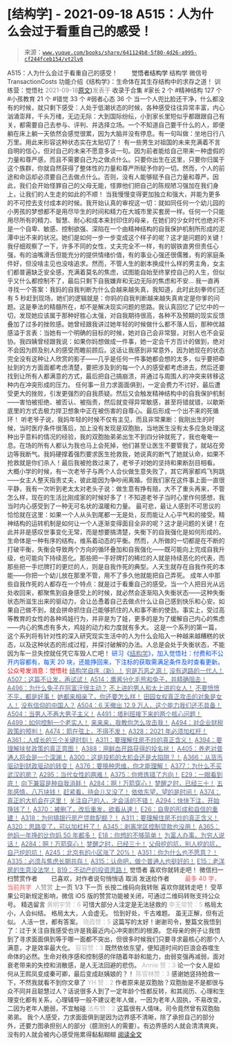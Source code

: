 # [结构学] - 2021-09-18 A515：人为什么会过于看重自己的感受！

> 来源：[`www.yuque.com/books/share/641124b8-5f80-4d26-a995-cf244fceb154/vt2lv6`](https://www.yuque.com/books/share/641124b8-5f80-4d26-a995-cf244fceb154/vt2lv6)

<ne-p id="520f42f3293818f927861ebbd5b15da4_p_0" data-lake-id="520f42f3293818f927861ebbd5b15da4_p_0"><ne-text id="u2512819d" style="color: rgb(51, 51, 51);">A515：人为什么会过于看重自己的感受！</ne-text></ne-p> <ne-p id="8513618eaf60c574cfa5bd3944e3cafb" data-lake-id="8513618eaf60c574cfa5bd3944e3cafb"><ne-text id="uac244f89" ne-fontsize="12" style="color: rgb(255, 255, 255);">原创</ne-text><ne-text id="u6db406a9" ne-fontsize="14">觉悟者</ne-text><ne-text id="u56056be9" ne-fontsize="14">结构学</ne-text></ne-p> <ne-p id="3867c016e01cb2d9862d63c9a7430a2f" data-lake-id="3867c016e01cb2d9862d63c9a7430a2f"><ne-text id="ud507eb65" ne-fontsize="14" ne-bold="true" style="color: rgb(51, 51, 51);">结构学</ne-text></ne-p> <ne-p id="6f3bc9a33590acfbeb385ac04ffb8d9c" data-lake-id="6f3bc9a33590acfbeb385ac04ffb8d9c"><ne-text id="u71a4c0d0" ne-fontsize="14" style="color: rgb(51, 51, 51);">微信号</ne-text><ne-text id="u45828a25" ne-fontsize="14" style="color: rgb(51, 51, 51);">TransactionCosts</ne-text></ne-p> <ne-p id="ce68a43265d4924896b46113f5a30ace" data-lake-id="ce68a43265d4924896b46113f5a30ace"><ne-text id="u87ebc9f6" ne-fontsize="14" style="color: rgb(51, 51, 51);">功能介绍</ne-text><ne-text id="u31155aa5" ne-fontsize="14" style="color: rgb(51, 51, 51);">《结构学》：生命体在其生存结构中的求存之道！ 训练营：觉悟社</ne-text></ne-p> <ne-p id="2719ed5a6fa62d5350b47f50a6401927" data-lake-id="2719ed5a6fa62d5350b47f50a6401927"><ne-text id="u52966e80" style="color: rgb(140, 140, 140);">2021-09-18</ne-text>[<ne-text id="uba790ea8" ne-fontsize="14">原文</ne-text>](https://mp.weixin.qq.com/s?__biz=MzIzMDYwOTM0Mg==&mid=2247486435&idx=1&sn=a4ec52e3355ff69103ccdea2a3dd2d7b&chksm=e8b19332dfc61a244500977ea2cc6544dab704f5ace7d286ebe8a0e3fe29cb31172c6350015c#rd))<ne-text id="u0cbc0718" ne-fontsize="14" style="color: rgb(140, 140, 140);">发表于</ne-text></ne-p> <ne-p id="1f131e89a96da7cf3ac8ac6fb48f4cc9" data-lake-id="1f131e89a96da7cf3ac8ac6fb48f4cc9"><ne-text id="u6d00bc4c" style="color: rgb(51, 51, 51);">收录于合集</ne-text></ne-p> <ne-p id="093d43fd5a2c1e9c6dd67d1ead3430e2" data-lake-id="093d43fd5a2c1e9c6dd67d1ead3430e2"><ne-text id="u5478ade0" style="color: rgb(51, 51, 51);">#家长 2 个</ne-text></ne-p> <ne-p id="d75b35b6f316d8ede3632d67d1c5acbe" data-lake-id="d75b35b6f316d8ede3632d67d1c5acbe"><ne-text id="u7f84948d" style="color: rgb(51, 51, 51);">#精神结构 127 个</ne-text></ne-p> <ne-p id="dd798e00c244e59bf1df3aaf676415ec" data-lake-id="dd798e00c244e59bf1df3aaf676415ec"><ne-text id="u2921bc86" style="color: rgb(51, 51, 51);">#小孩教育 21 个</ne-text></ne-p> <ne-p id="fb9663fee7ea72d21d7da901094596b0" data-lake-id="fb9663fee7ea72d21d7da901094596b0"><ne-text id="u24baca18" style="color: rgb(51, 51, 51);">#错觉 33 个</ne-text></ne-p> <ne-p id="1fa0aff6d6aaf060cf6c23d06dba80e7" data-lake-id="1fa0aff6d6aaf060cf6c23d06dba80e7"><ne-text id="ua013a112" style="color: rgb(51, 51, 51);">#弱者心态 36 个</ne-text></ne-p> <ne-p id="5842fe4b6a9ec1afe8a7d34b81b06f43" data-lake-id="5842fe4b6a9ec1afe8a7d34b81b06f43"><ne-text id="u682eddb3" style="color: rgb(51, 51, 51);">当一个人兜比脸还干净，什么都没有的时候，就只剩下感受：人处于低潮状态的时候，各种感受往往异常丰富，内心汹涌澎拜，千头万绪，无边无际：大到国际纷纭，小到家长里短似乎都跟跟自己有关，都需要自己去参与、评判、并选择立场。一个不知道自己要干什么的人，即便躺在床上躺一天依然会感觉很累，因为大脑并没有停息。有一句叫做：坐地日行八万里。用此来形容这种状态实在太贴切了！</ne-text></ne-p> <ne-p id="53727d7bfcde884cf9d888b58a6b4a87" data-lake-id="53727d7bfcde884cf9d888b58a6b4a87"><ne-text id="ud20c697d" style="color: rgb(51, 51, 51);">有一些男生对祖国的未来充满着不言自明的信心，但对自己的未来不愿意多谈一句。因为前者能给自己带来一种虚假的力量和尊严感，而且不需要自己为之做点什么。只要你出生在这里，只要你归属于这个族群，你就自然获得了整体性的力量和尊严所赋予你的一切。然而，个人的前途和命运却必须要自己去做点什么。否则，没有人能够赋予自己力量和尊严。因此，我们会开始怪罪自己的父母无能，怪罪他们把自己的陈规陋习强加在我们身上，让我们的人生走的如此的不顺！</ne-text></ne-p> <ne-p id="944f6e081f73a20095d054304321189f" data-lake-id="944f6e081f73a20095d054304321189f"><ne-text id="ud5e05201" style="color: rgb(51, 51, 51);">当我慢慢变得更加独立和强大，并能为更多的不可控去支付成本的时候。我开始认真的审视这一切：就如同任何一个幼儿园的小男孩的梦想都不是用尽毕生的时间和精力在大城市里买套房一样。任何一个只能用尽所有的精力、智慧、耐心和成本来封印住的母亲，在她们的少女时代也绝对不是一个自卑、敏感、控制欲强、深陷在一个由精神结构的自我保护机制所形成的泥潭中出不来的状况。她们是如何一步一步变成这个样子的呢？这才是问题的关键！</ne-text></ne-p> <ne-p id="05afdb7b756fc6ba282f733dbbb7b869" data-lake-id="05afdb7b756fc6ba282f733dbbb7b869"><ne-text id="uc6785047" style="color: rgb(51, 51, 51);">我仔细观察了一下，许多不同的女性，丈夫完全不一样，有的钢铁直男但责任心强，有的油嘴滑舌但能充分的提供情绪价值，有的事业心强还很儒雅，有的家庭条件好，但没啥主见也没啥追求。然而，不管人生的剧本换成什么样的男主角，女主们都普遍缺乏安全感，充满着莫名的焦虑，试图能自始至终掌控自己的人生，但似乎又什么都控制不了，最后只剩下自我嫌弃和无边无际的焦虑和不安…</ne-text></ne-p> <ne-p id="4805330793c48d28da073051ed6cb154" data-lake-id="4805330793c48d28da073051ed6cb154"><ne-text id="uae87a6d7" style="color: rgb(51, 51, 51);">我一直再寻找一个答案：我妈的自我判断为什么会越来越失真，我知道，此时此刻拳师们还有 5 秒赶到现场，她们的逻辑就是：你妈的自我判断越来越失真肯定是你爹的问题。这是拳法的精髓所在，却不是解决现实问题的思路。我认真回忆了记忆中的一切，发现她应该属于那种好胜心太强，对自我期待很高，各种不及预期的现实反馈叠加了过多的挫败感。她曾经跟我讲过她年轻的时候做什么都不落人后，那种优越感溢于言表：当她有一个明确的目标的时候，她对自己会非常狠，对别人也不会妥协。我四姨曾经跟我说：如果你妈想做成一件事，她一定会千方百计的做到，绝对不会因为顾及别人的感受而瞻前顾后。这话让我感到非常意外，因为她现在的状态完全没有这种让人欣赏的影子——几乎是任何一件事她都会想的太多，似乎要把牵扯到的方方面面都考虑清楚，要把涉及到的每一个人的感受都考虑进去，然后还要找到让所有人都满意的方式，最后把自己搞崩溃，并通过与周围人的冲突来转移这种内在冲突形成的压力。</ne-text></ne-p> <ne-p id="1213a78ab6538318999f6545abc4caa0" data-lake-id="1213a78ab6538318999f6545abc4caa0"><ne-text id="u70f2a301" style="color: rgb(51, 51, 51);">任何事一旦力求面面俱到，一定会费力不讨好，最后遭受更大的挫败，引发更强烈的自我质疑。然后又会触发精神结构中的自我保护机制——害怕被拒绝、被否认、被指责，然后就变得异常敏感，甚至将错就错，以歇斯底里的方式去极力捍卫想象中正在被伤害的自尊心。最后形成一个出不来的死循环！</ne-text></ne-p> <ne-p id="6258941bd08deff0a93703443f13da33" data-lake-id="6258941bd08deff0a93703443f13da33"><ne-text id="u730429b9" style="color: rgb(51, 51, 51);">听老爷子说，我妈年轻的时候不仅有主见，而且非常果断：我刚出生的时候，当时医疗条件很落后，加上没有发现是双胞胎，当地医生没有太多应急处理这种出乎意料的情况的经验，我的双胞胎弟弟出生不到四分钟就死了，我也奄奄一息。在场的所有人都认为我也马上会死掉，他们甚至让医生不要管我了，就站在旁边等我断气。我妈硬撑着强烈要求医生抢救我，她说真的断气了她就认命，如果不抢救就是你们杀人！最后我被抢救过来了，老爷子对她的坚持和果断刮目相看。</ne-text></ne-p> <ne-p id="f72e84a2d7e77d420eaf5bef642c5a17" data-lake-id="f72e84a2d7e77d420eaf5bef642c5a17"><ne-text id="u2665c294" style="color: rgb(51, 51, 51);">大概小学的时候，有一次老爷子与两个人合伙做生意失败了，其它两家都鸡飞狗跳——女主人整天指责丈夫，彼此能因为争吵闹离婚。但我们家在这件事上面一直很平静，我有一次听到老太太对老头子说：做生意有挣有赔，大不了重头再来，不管怎么样，现在的生活比刚成家的时候好多了！不知道老爷子当时心里作何感想，我当时内心感受到了一种无可名状的温暖和力量。</ne-text></ne-p> <ne-p id="7b1e3604c7e42ea591999b3d93db027f" data-lake-id="7b1e3604c7e42ea591999b3d93db027f"><ne-text id="u49ab26b9" style="color: rgb(51, 51, 51);">最可悲，最让人感到不可思议的恰恰就在这里：如果一个人从头到尾都一无是处，反而能让人心平气和的接受。精神结构的运转机制是如何让一个人逐渐变得面目全非的呢？这才是问题的关键！在此并非是感叹世事变化无常，而是想要搞清楚，失衡下的自我强化是如何形成的。</ne-text></ne-p> <ne-p id="afa46380be00fe22d99f7bcc09932317" data-lake-id="afa46380be00fe22d99f7bcc09932317"><ne-text id="ufc2ad67c" style="color: rgb(51, 51, 51);">生命体是一种有序的结构，维系着动态的平衡。然而，人所做的一切都是在不断的打破平衡，失衡会导致两个方向的循环叠加和自我强化——既可能向上完成自我升级，也可能向下持续恶化。那些把一手好牌打的稀烂的人就是持续恶化的代表，而那些把一手烂牌打的更烂的人，则是自我作死的典型。人天生就存在自我作死的本能——你把一个幼儿放在那里不管，用不了多久他就能把自己弄死。</ne-text></ne-p> <ne-p id="31b2d83dafc025072029b9db118cb2cd" data-lake-id="31b2d83dafc025072029b9db118cb2cd"><ne-text id="ue18e352c" style="color: rgb(51, 51, 51);">成年人中那些自我作死的人都存在一个特点：就是过于看重自己的感受。当一个人把目光从远处收回来，都聚焦到自身感受上的时候，就必然会逐渐陷入失衡状态——这种失衡状态所滋生出来的驱动力，会让怂恿着自己去做点什么让自己感到快乐和心安。如果自己做不到，就会拼命抓住自己能够抓住的人和事不断的使劲。事实上，受过高等教育的女性的各种鸡娃行为，并非是为了娃，更多的是为了缓解自己内心的焦虑——内心的焦虑有多大，鸡娃的动力和力度就有多大。</ne-text></ne-p> <ne-p id="c64282d8db183d68495c18135a518c23" data-lake-id="c64282d8db183d68495c18135a518c23"><ne-text id="ua8c95c46" style="color: rgb(51, 51, 51);">这是一个系列的第一篇，这个系列将有针对性的深入研究现实生活中的人为什么会陷入一种越来越糟糕的状态，以及这种状态的形成过程，并探讨破解的办法。人总是会处于失衡状态，不能因为车一旦失控就任凭它车毁人亡吧！</ne-text></ne-p> <ne-p id="21838a9f79c5ad41da9fe71369dfb66e" data-lake-id="21838a9f79c5ad41da9fe71369dfb66e"><ne-text id="u1865362f" ne-bold="true" style="color: rgb(0, 82, 255);">研习《</ne-text>[<ne-text id="u69b4d9b1" ne-bold="true" style="color: rgb(87, 107, 149);">结构学</ne-text>](https://mp.weixin.qq.com/mp/appmsgalbum?action=getalbum&album_id=1318317199878225920&__biz=MzAxNDk1NjI2Mw==#wechat_redirect)<ne-text id="u765216f0" ne-bold="true" style="color: rgb(0, 82, 255);">》，加入觉悟社：付费和不公开内容都有，每天 20 块，还能挣回来，下注标的获取需满足条件及时查看更新。</ne-text><ne-text id="uc05975ee" ne-bold="true" style="color: rgb(255, 0, 0);">公众号发消息：觉悟社</ne-text></ne-p>  <ne-p id="2c64397e08339dbc3b870ecb3b9d553f" data-lake-id="2c64397e08339dbc3b870ecb3b9d553f"><ne-card data-card-name="image" data-card-type="inline" id="bwJgh" data-event-boundary="card" style="color: rgb(51, 51, 51);"><ne-p id="7550f6adff217cb75c984ab3776c9d12" data-lake-id="7550f6adff217cb75c984ab3776c9d12">[<ne-text id="u26defde6" ne-bold="true" style="color: rgb(87, 107, 149);">结构学自序（新）！</ne-text>](http://mp.weixin.qq.com/s?__biz=MzIzMDYwOTM0Mg==&mid=2247485283&idx=1&sn=aa2b8554b8e5040f8f959636feaa06a3&chksm=e8b19fb2dfc616a430aa381b8da0815311244e694a69809cd92d0602ac34cfe5f1f419b3745e&scene=21#wechat_redirect)</ne-p> <ne-p id="5f5ad9fdebb2918384233dbc41b95c49" data-lake-id="5f5ad9fdebb2918384233dbc41b95c49">[<ne-text id="uf0afe2f5" style="color: rgb(87, 107, 149);">穷是万恶之源！</ne-text>](http://mp.weixin.qq.com/s?__biz=MzAxNDk1NjI2Mw==&mid=2247483823&idx=1&sn=e54ebe9891b302dc0bf1815c76ccf8b7&chksm=9b8a2227acfdab31a05e273addd9159d4b8263d58d3c58bf214841c8189157519719c3427306&scene=21#wechat_redirect)</ne-p> <ne-p id="a76ad67f7306fba98d6ede52e625a444" data-lake-id="a76ad67f7306fba98d6ede52e625a444">[<ne-text id="u593d0ab5" style="color: rgb(87, 107, 149);">没有退路的一代人！</ne-text>](http://mp.weixin.qq.com/s?__biz=MzAxNDk1NjI2Mw==&mid=2247486533&idx=1&sn=a0d5cce0656aad467148e0642eb85a00&chksm=9b8a2fcdacfda6db79857186e953a089baf1fb678b2b071cf101c5a26e7fb9768474c94243ca&scene=21#wechat_redirect)</ne-p> <ne-p id="aa49b8bfd5135929ab07ec0d9dc8c955" data-lake-id="aa49b8bfd5135929ab07ec0d9dc8c955">[<ne-text id="uf46763e6" ne-bold="true" style="color: rgb(87, 107, 149);">A507：这篇不让发，再试试！</ne-text>](http://mp.weixin.qq.com/s?__biz=MzIzMDYwOTM0Mg==&mid=2247486381&idx=1&sn=ff54feb308d92ab0329957d3b1e6ffe0&chksm=e8b1937cdfc61a6a551fd5459a063cf08ee00693e3d52e5691d3df22e0bbc5b91618b9ead52e&scene=21#wechat_redirect)</ne-p> <ne-p id="7276700a14c197a2b481fb8586696b01" data-lake-id="7276700a14c197a2b481fb8586696b01">[<ne-text id="ue4555883" style="color: rgb(87, 107, 149);">A514：鹰酱分化毛熊和兔子，并精确阻击！</ne-text>](http://mp.weixin.qq.com/s?__biz=MzIzMDYwOTM0Mg==&mid=2247486421&idx=1&sn=c114599b4fd1016c7f539fca526fe91c&chksm=e8b19304dfc61a127301df6303aedbeace66275a179f7db025e56f2326917c273d443eab53e6&scene=21#wechat_redirect)</ne-p> <ne-p id="80c86fe1a23b1564010c76d72d7aa34f" data-lake-id="80c86fe1a23b1564010c76d72d7aa34f">[<ne-text id="u22287be7" ne-bold="true" style="color: rgb(87, 107, 149);">A496：为什么兔子在阿富汗很主动？</ne-text>](http://mp.weixin.qq.com/s?__biz=MzIzMDYwOTM0Mg==&mid=2247486278&idx=1&sn=40d09857088bebd3c70bec1c7a500f06&chksm=e8b19397dfc61a810125242c8e395330f934390eb50bd54053ecd3f31ddc91de4e429c0f693a&scene=21#wechat_redirect)</ne-p> <ne-p id="c035eb3c1986d7cbfc0cf591b2b275b9" data-lake-id="c035eb3c1986d7cbfc0cf591b2b275b9">[<ne-text id="u31603c38" style="color: rgb(87, 107, 149);">不上进的男人和太上进的女人！</ne-text>](http://mp.weixin.qq.com/s?__biz=MzIzMDYwOTM0Mg==&mid=2247486430&idx=1&sn=7f5bc0b0990883a4e2fb5b7206bec905&chksm=e8b1930fdfc61a190d76241bf61a10a6a911a18c1dd3e7636ad78e4373d683a94e91b7e7ce7d&scene=21#wechat_redirect)</ne-p> <ne-p id="7c7c9db111b1f949cfd96ec6e633314a" data-lake-id="7c7c9db111b1f949cfd96ec6e633314a">[<ne-text id="u119e1982" ne-bold="true" style="color: rgb(87, 107, 149);">不要愤愤不平，都是好事！</ne-text>](http://mp.weixin.qq.com/s?__biz=MzAxNDk1NjI2Mw==&mid=2247487130&idx=1&sn=b21138d85455f5692aaf039038c78342&chksm=9b8a2d12acfda404a2b67fe4d446ee0f2805ad64a8b8004902934600fd731191e140df6ac19a&scene=21#wechat_redirect)</ne-p> <ne-p id="79553877b572025ae7e38be08a90c3d7" data-lake-id="79553877b572025ae7e38be08a90c3d7">[<ne-text id="u6a08850c" ne-bold="true" style="color: rgb(87, 107, 149);">她都来相亲了，你还要怎么样！</ne-text>](http://mp.weixin.qq.com/s?__biz=MzAxNDk1NjI2Mw==&mid=2247486952&idx=1&sn=698aec6916d2eca5e758c25c4c634346&chksm=9b8a2e60acfda776b80a4f2f0d5c2fe4921fc821cdf029fa9d2fdc52fd708fc5a0b980d5d3d0&scene=21#wechat_redirect)</ne-p> <ne-p id="c7569b163130f7b41d776753b83dd2d1" data-lake-id="c7569b163130f7b41d776753b83dd2d1">[<ne-text id="u105bd3b3" ne-bold="true" style="color: rgb(87, 107, 149);">田园女权真正攻击的对象是女人！</ne-text>](http://mp.weixin.qq.com/s?__biz=MzIzMDYwOTM0Mg==&mid=2247486412&idx=1&sn=5dd3e8b2a759838d739e6d61ebab2eab&chksm=e8b1931ddfc61a0bf6f81cd2a9a9232ea8ce86528a8eea66c6635180e8678b819ebb38b4cb86&scene=21#wechat_redirect)</ne-p> <ne-p id="84a4ba18d0878ae9d2c1c6f25674c8f3" data-lake-id="84a4ba18d0878ae9d2c1c6f25674c8f3">[<ne-text id="u6a0f391f" ne-bold="true" style="color: rgb(87, 107, 149);">没有信仰的中国人？</ne-text>](http://mp.weixin.qq.com/s?__biz=MzIzMDYwOTM0Mg==&mid=2247486407&idx=1&sn=9a80a9025d4d375b279e55be877a62d8&chksm=e8b19316dfc61a00b5b914a5a63d952874bd62283d40c73574940eb7bfb73a25be2e8f2d82b3&scene=21#wechat_redirect)</ne-p> <ne-p id="8641f37668712c4300224670144f5baf" data-lake-id="8641f37668712c4300224670144f5baf">[<ne-text id="ud690c4b0" ne-bold="true" style="color: rgb(87, 107, 149);">A504：6 天撤出 12.9 万人，这个能力我们还不具备！</ne-text>](http://mp.weixin.qq.com/s?__biz=MzIzMDYwOTM0Mg==&mid=2247486364&idx=1&sn=c54714ffeaa4122f08d8ec0c2decb740&chksm=e8b1934ddfc61a5b943cbe55dfc7211561e7d78f163246c3dcfd08325b004bc6d9ee6efbaebf&scene=21#wechat_redirect)</ne-p> <ne-p id="1552ae354fe7b9f30d1298df3a13ad56" data-lake-id="1552ae354fe7b9f30d1298df3a13ad56">[<ne-text id="u39af8a39" style="color: rgb(87, 107, 149);">A504：当男人不再大男子主义！</ne-text>](http://mp.weixin.qq.com/s?__biz=MzAxNDk1NjI2Mw==&mid=2247487148&idx=1&sn=5151b292f8f882fe9f87aabf52be08df&chksm=9b8a2d24acfda432b5803c25c0c83a4cbfc80a7c83ffd044b72bedc5e32d9670054d861705cf&scene=21#wechat_redirect)</ne-p> <ne-p id="44378fe6d12b9a40ccc31530492058d9" data-lake-id="44378fe6d12b9a40ccc31530492058d9">[<ne-text id="u5827a5b3" style="color: rgb(87, 107, 149);">A491：塔利班接下来的两个核心问题！</ne-text>](http://mp.weixin.qq.com/s?__biz=MzIzMDYwOTM0Mg==&mid=2247486219&idx=1&sn=8f77517f0244ba31f7eb28e2676e17cd&chksm=e8b193dadfc61acc6d9e6029653aac696f132efc24d3b28f983ba8e4ada269ac887e6165d837&scene=21#wechat_redirect)</ne-p> <ne-p id="73ef38319383ad30eca6127b28f04342" data-lake-id="73ef38319383ad30eca6127b28f04342">[<ne-text id="u9bd6c224" style="color: rgb(87, 107, 149);">A499：如何控制一个老实人！</ne-text>](http://mp.weixin.qq.com/s?__biz=MzIzMDYwOTM0Mg==&mid=2247486301&idx=1&sn=f4bfec024d8688c8555dd21b85deea31&chksm=e8b1938cdfc61a9a1e2d8a8fa37d495cf337bc34215939caced14a58dd32b46ad59646d0e928&scene=21#wechat_redirect)</ne-p> <ne-p id="397c64e0c1e19959772b6ef7bc862547" data-lake-id="397c64e0c1e19959772b6ef7bc862547">[<ne-text id="ud3045bea" style="color: rgb(87, 107, 149);">来来来，我教你怎么攻击我！</ne-text>](http://mp.weixin.qq.com/s?__biz=MzIzMDYwOTM0Mg==&mid=2247486306&idx=1&sn=f48e33b5940f74a11011debfe3e5c8a2&chksm=e8b193b3dfc61aa53a82eeb81220ce252b0667925a9479e4d6a215e2b43244ba91c58e934264&scene=21#wechat_redirect)</ne-p> <ne-p id="bbc894105ff0f28d08997b30a99d7e43" data-lake-id="bbc894105ff0f28d08997b30a99d7e43">[<ne-text id="u58b25704" ne-bold="true" style="color: rgb(87, 107, 149);">A494：对企业财税政策的预判！</ne-text>](http://mp.weixin.qq.com/s?__biz=MzIzMDYwOTM0Mg==&mid=2247486230&idx=1&sn=5fa67e9065c3feae6264765838772136&chksm=e8b193c7dfc61ad15311f10ab8265d667f31cc2e11e404476afbc0310d6ee71e5f1167faf78f&scene=21#wechat_redirect)</ne-p> <ne-p id="0465375419b698a2463e837048b90a49" data-lake-id="0465375419b698a2463e837048b90a49">[<ne-text id="u5f1fe9d5" ne-bold="true" style="color: rgb(87, 107, 149);">A474：箭在弦上，不得不发！</ne-text>](http://mp.weixin.qq.com/s?__biz=MzIzMDYwOTM0Mg==&mid=2247486092&idx=1&sn=d93b0ab35ba2828a708658dbd2e5ad9b&chksm=e8b1925ddfc61b4b12bc1b6a7e7e25a2fe7ff149b1c4f64810b2a5eefa97b8dc1bd1899dcf00&scene=21#wechat_redirect)</ne-p> <ne-p id="219b4156d145fac8899a2fb1bbbdd750" data-lake-id="219b4156d145fac8899a2fb1bbbdd750">[<ne-text id="u3e8c34e9" ne-bold="true" style="color: rgb(87, 107, 149);">A328：2021 年必须加杠杆！</ne-text>](http://mp.weixin.qq.com/s?__biz=MzIzMDYwOTM0Mg==&mid=2247485087&idx=1&sn=24d72f6a71bddb8954a03be5db246538&chksm=e8b19e4edfc617587a8ae645885a89ab8c3c6f67730a026d9c7c9a94ab3051ca480302147fc0&scene=21#wechat_redirect)</ne-p> <ne-p id="f45e479d303455cb917d7132817c0b72" data-lake-id="f45e479d303455cb917d7132817c0b72">[<ne-text id="u744a593d" ne-bold="true" style="color: rgb(87, 107, 149);">A361：人成长的三个关键时刻！</ne-text>](http://mp.weixin.qq.com/s?__biz=MzAxNDk1NjI2Mw==&mid=2247486472&idx=1&sn=8b46d73659ff81e3d7bd544e1718a94f&chksm=9b8a2f80acfda69601b059cb0180f8841eda098200c32c84ad6430bb8fbe33a9021fa7890344&scene=21#wechat_redirect)</ne-p> <ne-p id="15adee1a3dbc582b134ebba9df5052b0" data-lake-id="15adee1a3dbc582b134ebba9df5052b0">[<ne-text id="uc1c5d637" ne-bold="true" style="color: rgb(87, 107, 149);">A311：要理解住房不炒的真正含义！</ne-text>](http://mp.weixin.qq.com/s?__biz=MzIzMDYwOTM0Mg==&mid=2247484959&idx=1&sn=090583ec50bfd9febec1de463c2672f6&chksm=e8b19ecedfc617d8629080f6745c8de013cfe875de26eef6767b2d5c10782650223ed15f807b&scene=21#wechat_redirect)</ne-p> <ne-p id="089c13fde41efda6bb24009d2b6b8932" data-lake-id="089c13fde41efda6bb24009d2b6b8932">[<ne-text id="ufdffac54" ne-bold="true" style="color: rgb(87, 107, 149);">A394：要理解扶贫政策的真正意图！</ne-text>](http://mp.weixin.qq.com/s?__biz=MzIzMDYwOTM0Mg==&mid=2247485502&idx=1&sn=fffb9911cefa626e6fbcb9c416c1eb98&chksm=e8b190efdfc619f9b0e42f3c3d5d79c17df1619bad2b1bddd6a482242b583ee46d8a79a245e6&scene=21#wechat_redirect)</ne-p> <ne-p id="18bfe1ddee572aa180893ac975281c66" data-lake-id="18bfe1ddee572aa180893ac975281c66">[<ne-text id="u2d9ec49f" style="color: rgb(87, 107, 149);">A388：用鲜血开路获得的投名状！</ne-text>](http://mp.weixin.qq.com/s?__biz=MzIzMDYwOTM0Mg==&mid=2247485591&idx=1&sn=a8443453e3caf1f201006eeec8e6e539&chksm=e8b19046dfc61950e63e29bb93049ce90b3228913e9ecee99a2f01b8fdda7cd8966a054241a9&scene=21#wechat_redirect)</ne-p> <ne-p id="16920331704a0c52820d88852b0b607d" data-lake-id="16920331704a0c52820d88852b0b607d">[<ne-text id="u728c1051" style="color: rgb(87, 107, 149);">A405：养老对普通人将会是一个深渊！</ne-text>](http://mp.weixin.qq.com/s?__biz=MzIzMDYwOTM0Mg==&mid=2247485587&idx=1&sn=f00402b3fdc5062ee5c5382295ac4dcb&chksm=e8b19042dfc619546bf0a0905d2733d900b7594f1564f1fa7528399053b93dc53f4d14c009fb&scene=21#wechat_redirect)</ne-p> <ne-p id="4da380d227ca25d01acec1757463d6c8" data-lake-id="4da380d227ca25d01acec1757463d6c8">[<ne-text id="u5e990c4f" ne-bold="true" style="color: rgb(87, 107, 149);">A300：这是投机的大机会还是大陷阱？！</ne-text>](http://mp.weixin.qq.com/s?__biz=MzIzMDYwOTM0Mg==&mid=2247484882&idx=1&sn=b103029f41e3aede94e1a45d035cd9ac&chksm=e8b19d03dfc614153863f37ca3f9204b451e2c02ad5ca8680c120e2458e628e5329c76b2d42c&scene=21#wechat_redirect)</ne-p> <ne-p id="884ab834ff8f976e376266ab509d90d0" data-lake-id="884ab834ff8f976e376266ab509d90d0">[<ne-text id="uaa8a477a" ne-bold="true" style="color: rgb(87, 107, 149);">A366：从货币驱动到财政驱动的转变！</ne-text>](http://mp.weixin.qq.com/s?__biz=MzIzMDYwOTM0Mg==&mid=2247485347&idx=1&sn=a916df57ddc7230366719fbecc6c1704&chksm=e8b19f72dfc61664fd99844bfe3ffffb5d6f088807c84d99f11ddbc7410b2eed67bc4c615d53&scene=21#wechat_redirect)</ne-p> <ne-p id="18a6d17d1a7c8fd415741f2211c52c8d" data-lake-id="18a6d17d1a7c8fd415741f2211c52c8d">[<ne-text id="u6f36ce35" style="color: rgb(87, 107, 149);">A376：要换种思维，你才能理解！</ne-text>](http://mp.weixin.qq.com/s?__biz=MzAxNDk1NjI2Mw==&mid=2247486529&idx=1&sn=3a50ada30a5ae0448d686c6a0c809919&chksm=9b8a2fc9acfda6df5e9243deb6e9df9a7cc0912eabd0a9c00322d42ed4c25c2daedc8de6b6ca&scene=21#wechat_redirect)</ne-p> <ne-p id="3c4961faf6a63f1ff28853b5ede44871" data-lake-id="3c4961faf6a63f1ff28853b5ede44871">[<ne-text id="u8126a525" ne-bold="true" style="color: rgb(87, 107, 149);">A377：为什么不买武汉的房？</ne-text>](http://mp.weixin.qq.com/s?__biz=MzIzMDYwOTM0Mg==&mid=2247485413&idx=1&sn=1f3339540496eb9e5ea109d8530f29dc&chksm=e8b19f34dfc6162225a694c1c2443d73b51bf6ca8dc53d4c18a30e6e2191e250967e711db589&scene=21#wechat_redirect)</ne-p> <ne-p id="34637802685ae75a7aec6f96983c3aa6" data-lake-id="34637802685ae75a7aec6f96983c3aa6">[<ne-text id="u96e9864b" ne-bold="true" style="color: rgb(87, 107, 149);">A295：当代女性的两难！</ne-text>](http://mp.weixin.qq.com/s?__biz=MzIzMDYwOTM0Mg==&mid=2247484854&idx=1&sn=6851afe306f7b89d23728018ea32b7f2&chksm=e8b19d67dfc61471955b15021ac11c5fff9f1607977e9df1bd2bbfabc2deb3dea5c98e369c55&scene=21#wechat_redirect)</ne-p> <ne-p id="2be8043a101129a732705ece7d5790fc" data-lake-id="2be8043a101129a732705ece7d5790fc">[<ne-text id="u9e2c33e1" ne-bold="true" style="color: rgb(87, 107, 149);">A375：你修炼错了方向！</ne-text>](http://mp.weixin.qq.com/s?__biz=MzIzMDYwOTM0Mg==&mid=2247485407&idx=1&sn=9febe7868b7205ac865541d88423d9b9&chksm=e8b19f0edfc61618c7f22fb7bf48181c5f974463c5d3a8849b0f76b96eeac73b0dd074ea4737&scene=21#wechat_redirect)</ne-p> <ne-p id="2761b936ee6fb5c9b739a4520c0c7cf7" data-lake-id="2761b936ee6fb5c9b739a4520c0c7cf7">[<ne-text id="u633ec1a4" ne-bold="true" style="color: rgb(87, 107, 149);">E29：一眼看到底！</ne-text>](http://mp.weixin.qq.com/s?__biz=MzIzMDYwOTM0Mg==&mid=2247485301&idx=1&sn=dc6dd50c5d742ea51ce9e394de25351a&chksm=e8b19fa4dfc616b26734c3619c6fa664474fa478d2764c3370dde41d19f6035edc05f9f191e8&scene=21#wechat_redirect)</ne-p> <ne-p id="79e3e2975a82a354d6678aa1c85b0e3e" data-lake-id="79e3e2975a82a354d6678aa1c85b0e3e">[<ne-text id="u1cf4b269" style="color: rgb(87, 107, 149);">向下兼容是种自我消耗！</ne-text>](http://mp.weixin.qq.com/s?__biz=MzAxNDk1NjI2Mw==&mid=2247486535&idx=1&sn=e87304f3a33f1cd0425186362901eb04&chksm=9b8a2fcfacfda6d92af7f3b026ef129368c01361e40f2db3be32500a1e68fb99f1f35ec22a6b&scene=21#wechat_redirect)</ne-p> <ne-p id="975c8772800671b50a4cdabee9bd18dd" data-lake-id="975c8772800671b50a4cdabee9bd18dd">[<ne-text id="uca00a34f" ne-bold="true" style="color: rgb(87, 107, 149);">A284：啊！万箭穿心！</ne-text>](http://mp.weixin.qq.com/s?__biz=MzAxNDk1NjI2Mw==&mid=2247486135&idx=1&sn=e950149b9b9147e9199cfc6093605950&chksm=9b8a293facfda029419b911d4b4fa91c73bbaf695b206df2cf15124d843f4bf4b80673baa394&scene=21#wechat_redirect)</ne-p> <ne-p id="e44ba31aad39ee75f0a93a65e555fea8" data-lake-id="e44ba31aad39ee75f0a93a65e555fea8">[<ne-text id="u7e8c3027" ne-bold="true" style="color: rgb(87, 107, 149);">梦醒之时，已经三十！</ne-text>](http://mp.weixin.qq.com/s?__biz=MzIzMDYwOTM0Mg==&mid=2247484378&idx=1&sn=e3a058584a13d7a5267315113964280d&chksm=e8b19b0bdfc6121df4af4b77d2d826fd0f4132ccfdee48132ce8cf86eb1ba45b898be83d1dc7&scene=21#wechat_redirect)</ne-p> <ne-p id="8517cfbbb1741c26c4703d2f6a0a48a5" data-lake-id="8517cfbbb1741c26c4703d2f6a0a48a5">[<ne-text id="u41aaadc1" style="color: rgb(87, 107, 149);">五年感情，八万块钱！</ne-text>](http://mp.weixin.qq.com/s?__biz=MzIzMDYwOTM0Mg==&mid=2247484317&idx=1&sn=b22f9fb2e3c084e427a5e3e9895be99a&chksm=e8b19b4cdfc6125adf3ea3b0d2b72a121f38e8ba26e43abc48edff900327ce3e7464b944cafb&scene=21#wechat_redirect)</ne-p> <ne-p id="15e261e64da0fef9dfba8cbc27ffd873" data-lake-id="15e261e64da0fef9dfba8cbc27ffd873">[<ne-text id="uc66ea022" style="color: rgb(87, 107, 149);">赶紧看，待会儿又没了！</ne-text>](http://mp.weixin.qq.com/s?__biz=MzAxNDk1NjI2Mw==&mid=2247486485&idx=1&sn=59010caa3e68d45d1ae578d4ab76a4db&chksm=9b8a2f9dacfda68b06ee592a02eead0f174b54fa7501f4c0f4221f3c6fff0c625e90a7675460&scene=21#wechat_redirect)</ne-p> <ne-p id="e0692e494e9a61cbe0944696fffef0d1" data-lake-id="e0692e494e9a61cbe0944696fffef0d1">[<ne-text id="u0f528d24" ne-bold="true" style="color: rgb(87, 107, 149);">依依东望，望的是时间！</ne-text>](http://mp.weixin.qq.com/s?__biz=MzIzMDYwOTM0Mg==&mid=2247483860&idx=1&sn=b5b01ae82ff764ce2806251e3f2a809f&chksm=e8b19905dfc61013607735eb7782299c9a4d7a39a8b15a7b46182ef20eda3ffe9f6ed6337e1f&scene=21#wechat_redirect)</ne-p> <ne-p id="4706fa8026bf726871f78b82fe76ee24" data-lake-id="4706fa8026bf726871f78b82fe76ee24">[<ne-text id="u3ebfdb6b" ne-bold="true" style="color: rgb(87, 107, 149);">A374：真正的大机会在这里！</ne-text>](http://mp.weixin.qq.com/s?__biz=MzIzMDYwOTM0Mg==&mid=2247485401&idx=1&sn=100967c02c0754759ec4ea0ef8706c29&chksm=e8b19f08dfc6161e92c7cc691f1a1fed9ff74c2b906529a8d42a7703a3c3a3c3a412903e12f7&scene=21#wechat_redirect)</ne-p> <ne-p id="b1fe93823906a694841f92580f016637" data-lake-id="b1fe93823906a694841f92580f016637">[<ne-text id="u908d6b11" ne-bold="true" style="color: rgb(87, 107, 149);">关注自己的人，才会活的不错！</ne-text>](http://mp.weixin.qq.com/s?__biz=MzIzMDYwOTM0Mg==&mid=2247485305&idx=1&sn=c719ea57e5c3320c2e2629dd9a7b44e9&chksm=e8b19fa8dfc616be5fa3f8141ea0aa63d5e1335657ed97e62c1086c41eba29effe58e0c8e9dc&scene=21#wechat_redirect)</ne-p> <ne-p id="be59ffe2f35ee98c38e455d30fd90ed6" data-lake-id="be59ffe2f35ee98c38e455d30fd90ed6">[<ne-text id="ucf8e0c65" ne-bold="true" style="color: rgb(87, 107, 149);">A294：快快下注，开始挣钱了！</ne-text>](http://mp.weixin.qq.com/s?__biz=MzIzMDYwOTM0Mg==&mid=2247484849&idx=1&sn=5485cd1d6c511e883e25b0c7dd9e2e3e&chksm=e8b19d60dfc614764ffc8405dccf5b8120b31988f3c1cee74e384c06f0e39c3c81bef8263c3d&scene=21#wechat_redirect)</ne-p> <ne-p id="9f171efc25aafba3dcc9f141a2f96ddd" data-lake-id="9f171efc25aafba3dcc9f141a2f96ddd">[<ne-text id="u630160fd" ne-bold="true" style="color: rgb(87, 107, 149);">A370：被删了，改后重发，欲看从速！</ne-text>](http://mp.weixin.qq.com/s?__biz=MzIzMDYwOTM0Mg==&mid=2247485388&idx=1&sn=a456e8ffdc8a16bb30263818dc86c6a3&chksm=e8b19f1ddfc6160bfd0fea09b006477a095662aa74ac7036fca621b2ef49dc59f4ad4a407eeb&scene=21#wechat_redirect)</ne-p> <ne-p id="e06ccabb0e7efde22cc511dbb90dbfeb" data-lake-id="e06ccabb0e7efde22cc511dbb90dbfeb">[<ne-text id="u8e5ee73f" ne-bold="true" style="color: rgb(87, 107, 149);">E26：自卑的形成和自信的重建！</ne-text>](http://mp.weixin.qq.com/s?__biz=MzIzMDYwOTM0Mg==&mid=2247485311&idx=1&sn=28f827c212f9a1ac53e73986742ca5aa&chksm=e8b19faedfc616b8d527f328c2ad55dca966707c8813ceaa5b7c0daee3432edeec88744d842c&scene=21#wechat_redirect)</ne-p> <ne-p id="d6c2497eda5c0be84d10ba0658e74f3f" data-lake-id="d6c2497eda5c0be84d10ba0658e74f3f">[<ne-text id="u00ca3fc6" ne-bold="true" style="color: rgb(87, 107, 149);">A318：为何搞银行房产贷款配额？！</ne-text>](http://mp.weixin.qq.com/s?__biz=MzIzMDYwOTM0Mg==&mid=2247485031&idx=1&sn=c4af23061445755fdb12f1196c108b1d&chksm=e8b19eb6dfc617a015821fd94ff2d8f51a2cb8fb456ddd907206b615bf3240c1597d3618609c&scene=21#wechat_redirect)</ne-p> <ne-p id="5fcbe6f2365071e80da7150d973ff85d" data-lake-id="5fcbe6f2365071e80da7150d973ff85d">[<ne-text id="uc25aa6ed" ne-bold="true" style="color: rgb(87, 107, 149);">A311：要理解住房不炒的真正含义！</ne-text>](http://mp.weixin.qq.com/s?__biz=MzIzMDYwOTM0Mg==&mid=2247484959&idx=1&sn=090583ec50bfd9febec1de463c2672f6&chksm=e8b19ecedfc617d8629080f6745c8de013cfe875de26eef6767b2d5c10782650223ed15f807b&scene=21#wechat_redirect)</ne-p> <ne-p id="216b744c5bceeeb57fa6d6c5d354b3b6" data-lake-id="216b744c5bceeeb57fa6d6c5d354b3b6">[<ne-text id="u0b4eaa7e" ne-fontsize="13" ne-bold="true" style="color: rgb(87, 107, 149);">A320：思路变了，可以加杠杆了！</ne-text>](http://mp.weixin.qq.com/s?__biz=MzIzMDYwOTM0Mg==&mid=2247485041&idx=1&sn=add2174fa42806f885a456a072ee4fee&chksm=e8b19ea0dfc617b6734e013f780112fdd88f28ad5312ce423fea1d75da4c3757660dab175208&scene=21#wechat_redirect)</ne-p> <ne-p id="3257ddd5283cb45504ba1ca4b14c843f" data-lake-id="3257ddd5283cb45504ba1ca4b14c843f">[<ne-text id="u12d20f4d" ne-bold="true" style="color: rgb(87, 107, 149);">A345：剥离学区控制贷款也没用！</ne-text>](http://mp.weixin.qq.com/s?__biz=MzIzMDYwOTM0Mg==&mid=2247485208&idx=1&sn=ac3653b56fc18a4a6a809139f935bc45&chksm=e8b19fc9dfc616dfa31b0baf15aa90d994ef8a1262e0fd515739c06698cd0673d1d46e6e4c4f&scene=21#wechat_redirect)</ne-p> <ne-p id="171677088662d388497ca853654333de" data-lake-id="171677088662d388497ca853654333de">[<ne-text id="uab052ea2" ne-bold="true" style="color: rgb(87, 107, 149);">A365：他妈一年挣的比你妈 50 年都多！</ne-text>](http://mp.weixin.qq.com/s?__biz=MzIzMDYwOTM0Mg==&mid=2247485336&idx=1&sn=2fba7786d5102be1d639bfdd138185db&chksm=e8b19f49dfc6165f4a1e07062ca1414d977f1a6c15d797233e36f7dec3b27c28b0ed72667f5f&scene=21#wechat_redirect)</ne-p> <ne-p id="4f1ee939bf2e35c8211598de535ddc44" data-lake-id="4f1ee939bf2e35c8211598de535ddc44">[<ne-text id="u5a6ce832" ne-bold="true" style="color: rgb(87, 107, 149);">E18：你想的不够简单！</ne-text>](http://mp.weixin.qq.com/s?__biz=MzIzMDYwOTM0Mg==&mid=2247484775&idx=1&sn=2a8e810e281cd7fe5a4db49002b193d2&chksm=e8b19db6dfc614a0e3360f0d54949c40138c27b184c114a44feaa394bd4400073dbbedf6a049&scene=21#wechat_redirect)</ne-p> <ne-p id="3634394b0da81a720e753ed864204b76" data-lake-id="3634394b0da81a720e753ed864204b76">[<ne-text id="u07862121" style="color: rgb(87, 107, 149);">为富人办事，为穷人说话！</ne-text>](http://mp.weixin.qq.com/s?__biz=MzIzMDYwOTM0Mg==&mid=2247484462&idx=1&sn=195ebab17907fba73c69ae7a11bc40ad&chksm=e8b19cffdfc615e9b2f88327d492813afa3656859f4d67a6d831ac1cf684a54b760a8b8edcd6&scene=21#wechat_redirect)</ne-p> <ne-p id="7cb2981bcf582bc34663927074884961" data-lake-id="7cb2981bcf582bc34663927074884961">[<ne-text id="u15db93ab" ne-bold="true" style="color: rgb(87, 107, 149);">A284：啊！万箭穿心！</ne-text>](http://mp.weixin.qq.com/s?__biz=MzAxNDk1NjI2Mw==&mid=2247486135&idx=1&sn=e950149b9b9147e9199cfc6093605950&chksm=9b8a293facfda029419b911d4b4fa91c73bbaf695b206df2cf15124d843f4bf4b80673baa394&scene=21#wechat_redirect)</ne-p> <ne-p id="8225bbdb6a85363ef4c6b473c3d11bb8" data-lake-id="8225bbdb6a85363ef4c6b473c3d11bb8">[<ne-text id="u1712667e" ne-bold="true" style="color: rgb(87, 107, 149);">梦醒之时，已经三十！</ne-text>](http://mp.weixin.qq.com/s?__biz=MzIzMDYwOTM0Mg==&mid=2247484378&idx=1&sn=e3a058584a13d7a5267315113964280d&chksm=e8b19b0bdfc6121df4af4b77d2d826fd0f4132ccfdee48132ce8cf86eb1ba45b898be83d1dc7&scene=21#wechat_redirect)</ne-p> <ne-p id="a9c427830f3718c5985d95acd7e40c11" data-lake-id="a9c427830f3718c5985d95acd7e40c11">[<ne-text id="u5a8665fc" ne-bold="true" style="color: rgb(87, 107, 149);">父母挖的坑，别人挖的坑，自己挖的坑！</ne-text>](http://mp.weixin.qq.com/s?__biz=MzAxNDk1NjI2Mw==&mid=2247486426&idx=1&sn=8707934ad2fe2f8017d6b7810fd61c17&chksm=9b8a2852acfda1441fded7bab2456dd2493073ad3e5d541e1080d1739879b86c25a3a61df79a&scene=21#wechat_redirect)</ne-p> <ne-p id="c7976d58a06d0c6aa249695485225fa8" data-lake-id="c7976d58a06d0c6aa249695485225fa8">[<ne-text id="u034cfd28" ne-bold="true" style="color: rgb(87, 107, 149);">A245：北京有的小区涨了 20%！</ne-text>](http://mp.weixin.qq.com/s?__biz=MzIzMDYwOTM0Mg==&mid=2247485265&idx=1&sn=f4bce6f07805cba2db3a1a806215e45c&chksm=e8b19f80dfc616966666979063f2c9fce9fe20308538607cf90eac74f0db85c9adf79299f4b8&scene=21#wechat_redirect)</ne-p> <ne-p id="490d36b43275231669974fd9d6344997" data-lake-id="490d36b43275231669974fd9d6344997">[<ne-text id="ud932389c" style="color: rgb(87, 107, 149);">A351：你为什么也不愿意？！</ne-text>](http://mp.weixin.qq.com/s?__biz=MzIzMDYwOTM0Mg==&mid=2247485242&idx=1&sn=f4a01a5936322120b0b158f225bc78de&chksm=e8b19febdfc616fd2eb1558a3b7c748ecc497a3af00aec5b5c5ca8042cc52eb7d0af7befa399&scene=21#wechat_redirect)</ne-p> <ne-p id="78ccca06a9a53bdace83e19e71f0dfa4" data-lake-id="78ccca06a9a53bdace83e19e71f0dfa4">[<ne-text id="u9d1fdb15" ne-bold="true" style="color: rgb(87, 107, 149);">A335：必须与焦虑长期共存！</ne-text>](http://mp.weixin.qq.com/s?__biz=MzIzMDYwOTM0Mg==&mid=2247485165&idx=1&sn=f3f0957c63fa549b288f00c8b117162e&chksm=e8b19e3cdfc6172a188000afd2b522144a04ba774169824cad2067d93b5365537ff0644f6b9f&scene=21#wechat_redirect)</ne-p> <ne-p id="6f11327f83a9a8d812fd13bbe8672a46" data-lake-id="6f11327f83a9a8d812fd13bbe8672a46">[<ne-text id="u3bb18d95" ne-bold="true" style="color: rgb(87, 107, 149);">A315：认命吧，做个普通人也挺好的！</ne-text>](http://mp.weixin.qq.com/s?__biz=MzIzMDYwOTM0Mg==&mid=2247485008&idx=1&sn=bcaf70c42d4676c8f69de9f9ead1e495&chksm=e8b19e81dfc617973ba40200519407186760e32843fc6f379020da6160b0ba89870dadcae5fa&scene=21#wechat_redirect)</ne-p> <ne-p id="93c4a480fa985a87dfecf01b9f3e3987" data-lake-id="93c4a480fa985a87dfecf01b9f3e3987">[<ne-text id="ub2fd4f20" ne-bold="true" style="color: rgb(87, 107, 149);">E15：老洋房的生意没法学！</ne-text>](http://mp.weixin.qq.com/s?__biz=MzAxNDk1NjI2Mw==&mid=2247485113&idx=1&sn=4fc868bf65d5f2ca6eb4d9b776c004ec&chksm=9b8a2531acfdac27c57da12097dfe850ba55cdfd447e35c19df3819bdf4051694bc49f0a218d&scene=21#wechat_redirect)</ne-p> <ne-p id="90314d99ffe8a0529e7783ccfc30e27e" data-lake-id="90314d99ffe8a0529e7783ccfc30e27e">[<ne-text id="u6cc43d34" ne-bold="true" style="color: rgb(87, 107, 149);">B19：不动产的投资思路！</ne-text>](http://mp.weixin.qq.com/s?__biz=MzAxNDk1NjI2Mw==&mid=2247484650&idx=1&sn=36687887ab7cd444fd324c3906b8d54a&chksm=9b8a2762acfdae74b83a146bdd8994b81cb9879b3de5caa870c13c6253ad22b2f5c42b0fe59a&scene=21#wechat_redirect)</ne-p> <ne-p id="b83810c4bf37a12946461d2f121e9ca8" data-lake-id="b83810c4bf37a12946461d2f121e9ca8"><ne-text id="u59ed6778" style="color: rgb(51, 51, 51);">觉悟者</ne-text></ne-p> <ne-p id="9b0375eacbb7cfb9bfd1261e9486f89e" data-lake-id="9b0375eacbb7cfb9bfd1261e9486f89e"><ne-text id="uc7b562b6" style="color: rgb(51, 51, 51);">喜欢你就转走吧！</ne-text></ne-p> <ne-p id="d3d396fddd7d8cc9569b345a6982ec25" data-lake-id="d3d396fddd7d8cc9569b345a6982ec25"><ne-text id="u6e805625" ne-bold="true" style="color: rgb(51, 51, 51);">微信扫一扫赞赏作者</ne-text><ne-text id="u0a2cf6cd" ne-bold="true" style="color: rgb(255, 255, 255);">赞赏</ne-text></ne-p> <ne-p id="7c91576690a2d57eded5281c93a9d82f" data-lake-id="7c91576690a2d57eded5281c93a9d82f"><ne-text id="u76670bc7" style="color: rgb(51, 51, 51);">已喜欢，</ne-text><ne-text id="uc1f0a237">对作者说句悄悄话</ne-text></ne-p> <ne-p id="c83dafb453917767e7ab8557e5a13839" data-lake-id="c83dafb453917767e7ab8557e5a13839"><ne-text id="ud7a4f116" style="color: rgb(51, 51, 51);">取消</ne-text></ne-p> <ne-p id="341b434b61c685c3d381aa01a97c9c67" data-lake-id="341b434b61c685c3d381aa01a97c9c67"><ne-text id="udf8c27db" ne-fontsize="14" ne-bold="true" style="color: rgb(51, 51, 51);">发送给作者</ne-text></ne-p> <ne-p id="42ffb919ce79042a423122430dc6382a" data-lake-id="42ffb919ce79042a423122430dc6382a"><ne-text id="uaafcbe83" ne-bold="true" style="color: rgb(255, 255, 255);">发送</ne-text></ne-p> <ne-p id="de87a0472de6ddd0f32bc9caa332c729" data-lake-id="de87a0472de6ddd0f32bc9caa332c729"><ne-text id="u5ea0d849" ne-fontsize="13" style="color: rgb(250, 81, 81);">最多 40 字，当前共字</ne-text></ne-p> <ne-p id="022c5b9f8181243372e834f57e3e3b7d" data-lake-id="022c5b9f8181243372e834f57e3e3b7d"><ne-text id="udf5f5162" style="color: rgb(136, 136, 136);"> 人赞赏</ne-text></ne-p> <ne-p id="b6ef6047b09eda0a9000db2600f0cf4b" data-lake-id="b6ef6047b09eda0a9000db2600f0cf4b"><ne-text id="u3b175ade" style="color: rgb(51, 51, 51);">上一页</ne-text> <ne-text id="u6018eae2">1</ne-text><ne-text id="u6f222b98" style="color: rgb(51, 51, 51);">/3 下一页</ne-text></ne-p> <ne-p id="17d7d408b0ab3b76f9c48204e6819568" data-lake-id="17d7d408b0ab3b76f9c48204e6819568"><ne-text id="ub55cc5ab" style="color: rgb(51, 51, 51);">长按二维码向我转账</ne-text></ne-p> <ne-p id="ac9214585f02e533c30fabd2266048c5" data-lake-id="ac9214585f02e533c30fabd2266048c5"><ne-text id="u57d29813" style="color: rgb(51, 51, 51);">喜欢你就转走吧！</ne-text></ne-p> <ne-p id="c5d292d43eb72fad57a8e372e2d1af82" data-lake-id="c5d292d43eb72fad57a8e372e2d1af82"><ne-text id="uba7f74d5" style="color: rgb(51, 51, 51);">受苹果公司新规定影响，微信 iOS 版的赞赏功能被关闭，可通过二维码转账支持公众号。</ne-text></ne-p> <ne-h3 id="8ktWV" data-lake-id="8ktWV"><ne-heading-ext><ne-heading-anchor></ne-heading-anchor><ne-heading-fold></ne-heading-fold></ne-heading-ext><ne-heading-content><ne-text id="u1d86b83d" ne-fontsize="16" style="color: rgb(51, 51, 51);">精选留言</ne-text></ne-heading-content></ne-h3>  <ne-p id="77528b97f373e11b9719fc17dd45015c" data-lake-id="77528b97f373e11b9719fc17dd45015c"><ne-card data-card-name="image" data-card-type="inline" id="QQ01P" data-event-boundary="card" style="color: rgb(51, 51, 51);"><ne-p id="2c07a147960b5f73c4485c31e22673c5" data-lake-id="2c07a147960b5f73c4485c31e22673c5"><ne-text id="u481088ee" style="color: rgb(179, 179, 179);">黄明宇赞：6</ne-text></ne-p> <ne-p id="3a0e5bd8a1f50b028666b10cd56f5295" data-lake-id="3a0e5bd8a1f50b028666b10cd56f5295"><ne-text id="u2d2ddc24" style="color: rgb(51, 51, 51);">可惜大部分人注定是无法拯救的</ne-text></ne-p>  <ne-p id="6f175b58c31d8947032def1b3713961b" data-lake-id="6f175b58c31d8947032def1b3713961b"><ne-card data-card-name="image" data-card-type="inline" id="y1ScB" data-event-boundary="card" style="color: rgb(51, 51, 51);"><ne-p id="7e99253325fd658b9b36a5f9766d13a9" data-lake-id="7e99253325fd658b9b36a5f9766d13a9"><ne-text id="u88ff0e0b" style="color: rgb(179, 179, 179);">李无常赞：5</ne-text></ne-p> <ne-p id="f906d82a87c1e736c44196005dcb775d" data-lake-id="f906d82a87c1e736c44196005dcb775d"><ne-text id="u16273a4b" style="color: rgb(51, 51, 51);">格局太小，人会纠结。 格局太大，人会虚无。 恰到好处，千古难题。 虽无正解，但有近似。 人活一世，都有答案。</ne-text></ne-p>  <ne-p id="bb9a23d01e3ed07a92fac859b4fc6576" data-lake-id="bb9a23d01e3ed07a92fac859b4fc6576"><ne-card data-card-name="image" data-card-type="inline" id="DqQqf" data-event-boundary="card" style="color: rgb(51, 51, 51);"><ne-p id="445833415da714783d14b3f0c5f8ea74" data-lake-id="445833415da714783d14b3f0c5f8ea74"><ne-text id="uf8eda8a9" style="color: rgb(179, 179, 179);">晓霞赞：5</ne-text></ne-p> <ne-p id="5a26b5c422da85117ec5027062d6234c" data-lake-id="5a26b5c422da85117ec5027062d6234c"><ne-text id="u5947f349" style="color: rgb(51, 51, 51);">这篇写的太好！谢谢司令，整篇文我悟到了：过于关注自我感受也许是我最近内心冲突剧烈的根源。 您母亲的例子让我悟到了寻求面面俱到等于哪一面都不突出，但很多时候我们只要寻求最核心的那个人满意，才是效率最大化。</ne-text></ne-p>  <ne-p id="faf5138ca34d1570caf8a056cf77de71" data-lake-id="faf5138ca34d1570caf8a056cf77de71"><ne-card data-card-name="image" data-card-type="inline" id="Ge178" data-event-boundary="card" style="color: rgb(51, 51, 51);"><ne-p id="8c5e337fd489fd9b259deca3e8f60f8e" data-lake-id="8c5e337fd489fd9b259deca3e8f60f8e"><ne-text id="ub8fd950b" style="color: rgb(179, 179, 179);">容容赞：3</ne-text></ne-p> <ne-p id="765a1f4e92ca83239cd1d55dec5b93a5" data-lake-id="765a1f4e92ca83239cd1d55dec5b93a5"><ne-text id="u35b06f60" style="color: rgb(51, 51, 51);">既然依依东望，便知道时间的巨浪会吞噬生命体的必然。生命对秩序感和控制感的伴随着年龄和能力，由弱变强再减弱，面对衰老带来的失控和消散感，是人无法回避的悲伤。</ne-text></ne-p>  <ne-p id="1cca80a9fd2c3734471db4f64bd0606c" data-lake-id="1cca80a9fd2c3734471db4f64bd0606c"><ne-card data-card-name="image" data-card-type="inline" id="gJcmP" data-event-boundary="card" style="color: rgb(51, 51, 51);"><ne-p id="9463e87b867952ab2c50d8f0687b9648" data-lake-id="9463e87b867952ab2c50d8f0687b9648"><ne-text id="u44261319" style="color: rgb(179, 179, 179);">Annie 赞：3</ne-text></ne-p> <ne-p id="e3c6b62492b337144bc2ad36eb995bcf" data-lake-id="e3c6b62492b337144bc2ad36eb995bcf"><ne-text id="u5e6158cb" style="color: rgb(51, 51, 51);">论一个女人是如何从王熙凤变成秦可卿，最后变成赵姨娘的？！</ne-text></ne-p>  <ne-p id="b49404629e44d25f2b6507a029b481b2" data-lake-id="b49404629e44d25f2b6507a029b481b2"><ne-card data-card-name="image" data-card-type="inline" id="BuBTH" data-event-boundary="card" style="color: rgb(51, 51, 51);"><ne-p id="e653d23f0fc6ae9bab19505824a13105" data-lake-id="e653d23f0fc6ae9bab19505824a13105"><ne-text id="u88ddd3b1" style="color: rgb(179, 179, 179);">陈官林赞：3</ne-text></ne-p> <ne-p id="8725a4a3330ab2386ae4a4cd330b4643" data-lake-id="8725a4a3330ab2386ae4a4cd330b4643"><ne-text id="uc768076d" style="color: rgb(51, 51, 51);">感谢她竖持抢救一下，不然我就看不到你文章了</ne-text></ne-p>  <ne-p id="f60a4239ad400e6f0ac822a832f50d5f" data-lake-id="f60a4239ad400e6f0ac822a832f50d5f"><ne-card data-card-name="image" data-card-type="inline" id="DEWl7" data-event-boundary="card" style="color: rgb(51, 51, 51);"><ne-p id="c7d10298c24899eb62d45e94d3ffa25f" data-lake-id="c7d10298c24899eb62d45e94d3ffa25f"><ne-text id="u7d616550" style="color: rgb(179, 179, 179);">YH 赞：2</ne-text></ne-p> <ne-p id="36d618ce13ca88243f9af65bb42f3c37" data-lake-id="36d618ce13ca88243f9af65bb42f3c37"><ne-text id="u5835a267" style="color: rgb(51, 51, 51);">作者原来是双胞胎？双胞胎是不是都很与众不同并且聪慧过人？话说很多人到了一定年龄个性都反转，和其阅历、心理和生理变化都有关系，心理辅导一般不建议老年人做，一因为老年人固执，不易改变，二因为老年人脆弱，不宜触碰</ne-text></ne-p>  <ne-p id="17983a624050fe90ebca17c513bddb6a" data-lake-id="17983a624050fe90ebca17c513bddb6a"><ne-card data-card-name="image" data-card-type="inline" id="n1KnI" data-event-boundary="card" style="color: rgb(51, 51, 51);"><ne-p id="43ad748e89a96598592d571ac4cd84ca" data-lake-id="43ad748e89a96598592d571ac4cd84ca"><ne-text id="u0d01838a" style="color: rgb(179, 179, 179);">法布赞：2</ne-text></ne-p> <ne-p id="d670826e4b487ad10381ec115389b209" data-lake-id="d670826e4b487ad10381ec115389b209"><ne-text id="uf6e26def" style="color: rgb(51, 51, 51);">这篇很有人情味。司令竟然曾有双胞胎弟弟。 我个人感受，力求面面俱到是因为边界感不清晰，除了承担自己的部分外，还要力图承担别人的部分（臆测别人的需要）。有边界感的人就会清清爽爽，没有的人就会被内心感受拖累得黏黏糊糊</ne-text></ne-p> <ne-p id="9bcbd0e11328b3df87322426c1a5b516" data-lake-id="9bcbd0e11328b3df87322426c1a5b516">[<ne-text id="ua3e78ea5">阅读全文</ne-text>](https://mp.weixin.qq.com/s/nIdk03JhgbTU-TDXQQQ39A#rd)</ne-p></ne-card></ne-p></ne-card></ne-p></ne-card></ne-p></ne-card></ne-p></ne-card></ne-p></ne-card></ne-p></ne-card></ne-p></ne-card></ne-p></ne-card></ne-p>